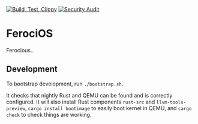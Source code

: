 [![Build, Test, Clippy](https://github.com/ferocios/ferocios/workflows/Build%20Test%20Clippy/badge.svg)](https://github.com/ferocios/ferocios/actions)
[![Security Audit](https://github.com/ferocios/ferocios/workflows/Security%20Audit/badge.svg)](https://github.com/ferocios/ferocios/actions)

# FerociOS
Ferocious..

##  Development
To bootstrap development, run `./bootstrap.sh`.

It checks that nightly Rust and QEMU can be found and is correctly configured. It will also install Rust components `rust-src` and `llvm-tools-preview`, `cargo install bootimage` to easily boot kernel in QEMU, and `cargo check` to check things are working.
